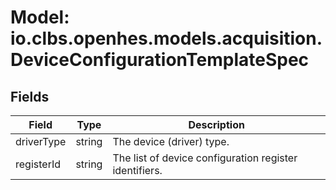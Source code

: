 # Model: io.clbs.openhes.models.acquisition.DeviceConfigurationTemplateSpec

## Fields

| Field | Type | Description |
| --- | --- | --- |
| driverType | string | The device (driver) type. |
| registerId | string | The list of device configuration register identifiers. |

